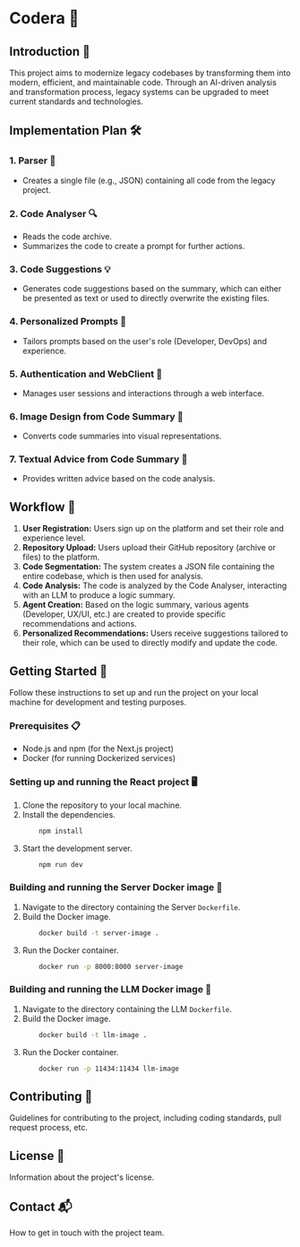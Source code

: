 # Codera 🚀
## Introduction 📜

This project aims to modernize legacy codebases by transforming them into modern, efficient, and maintainable code. Through an AI-driven analysis and transformation process, legacy systems can be upgraded to meet current standards and technologies.

## Implementation Plan 🛠️

### 1. Parser 📑
- Creates a single file (e.g., JSON) containing all code from the legacy project.

### 2. Code Analyser 🔍
- Reads the code archive.
- Summarizes the code to create a prompt for further actions.

### 3. Code Suggestions 💡
- Generates code suggestions based on the summary, which can either be presented as text or used to directly overwrite the existing files.

### 4. Personalized Prompts 👤
- Tailors prompts based on the user's role (Developer, DevOps) and experience.

### 5. Authentication and WebClient 🔐
- Manages user sessions and interactions through a web interface.

### 6. Image Design from Code Summary 🎨
- Converts code summaries into visual representations.

### 7. Textual Advice from Code Summary 📝
- Provides written advice based on the code analysis.

## Workflow 🔄

1. **User Registration:** Users sign up on the platform and set their role and experience level.
2. **Repository Upload:** Users upload their GitHub repository (archive or files) to the platform.
3. **Code Segmentation:** The system creates a JSON file containing the entire codebase, which is then used for analysis.
4. **Code Analysis:** The code is analyzed by the Code Analyser, interacting with an LLM to produce a logic summary.
5. **Agent Creation:** Based on the logic summary, various agents (Developer, UX/UI, etc.) are created to provide specific recommendations and actions.
6. **Personalized Recommendations:** Users receive suggestions tailored to their role, which can be used to directly modify and update the code.

## Getting Started 🌟

Follow these instructions to set up and run the project on your local machine for development and testing purposes.

### Prerequisites 📋

- Node.js and npm (for the Next.js project)
- Docker (for running Dockerized services)

### Setting up and running the React project 🖥️

1. Clone the repository to your local machine.
2. Install the dependencies.
    ```bash
        npm install
    ```
3. Start the development server.
    ```bash
        npm run dev
    ```

### Building and running the Server Docker image 🐳

1. Navigate to the directory containing the Server `Dockerfile`.
2. Build the Docker image.
    ```bash
        docker build -t server-image .
    ```
3. Run the Docker container.
    ```bash
        docker run -p 8000:8000 server-image
    ```

### Building and running the LLM Docker image 🐳

1. Navigate to the directory containing the LLM `Dockerfile`.
2. Build the Docker image.
    ```bash
        docker build -t llm-image .
    ```
3. Run the Docker container.
    ```bash
        docker run -p 11434:11434 llm-image
    ```

## Contributing 🤝

Guidelines for contributing to the project, including coding standards, pull request process, etc.

## License 📄

Information about the project's license.

## Contact 📬

How to get in touch with the project team.
